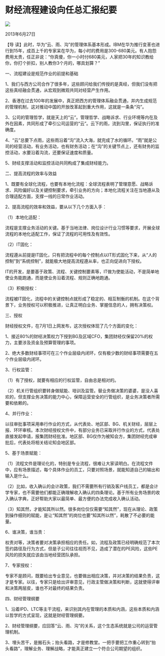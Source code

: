 # 财经流程建设向任总汇报纪要
<img class="pv" src="https://api.visitor.plantree.me/visitor-badge/pv?namespace=plantree.me&key=renzhengfei-speeches/./docs/speeches/2013/06/财经流程建设向任总汇报纪要.md">


2013年6月27日



【导  读】此时，华为“云、雨、沟”的管理体系基本形成。IBM在华为推行变革也进行到15年，成百上千的专家呆在华为，每小时的费用是300-680美元。有人抱怨费用太贵，任正非说：“你真傻，你一小时付680美元，人家把30年的知识教给你，你打个折扣，别人教你3个月的，哪具划算？”



一、流程建设是规范作业的前提和基础

1、我们与西方公司合作了很多年，这些顾问给我们传授的是真经，但我们没有把这些真经融会贯通，从宏观到微观共同对经营产生作用。

2、香港在过去100年的发展中，真正把西方的管理体系融会贯通，并内生成规范的管理机制，这对推动中国的开放改革起到重大作用，这就是一条条“沟”。

3、公司的管理哲学，就是天上的“云”。管理哲学、战略诉求、行业环境等内在及外在因素，共同形成了牵引公司运营的“云”。云下的雨，流到沟里，保证执行的准确度。

4、“云”总要下点雨，这些雨沿着“沟”流入大海，就完成了水的循环。“雨”就是公司的经营活动，有业务活动，也有财务活动；在“沟”的关键节点上，还有财务的监控活动，水要沿着沟流，还要保证速度和质量。

5、财经支撑活动和监控活动共同构成了集成财经能力。

二、提高流程的效率与效益

1、既要有全球化流程，也要有本地化流程：全球流程表明了管理意愿、战略诉求、风险偏好以及关键控制要求，牵引业务的方向；本地化流程关注在当地遵从及合理适配方面，支撑一线的日常作业活动。

2、提高流程的效率和效益，要从以下几个方面入手：

（1）本地化适配：

流程是支撑业务活动的关键。基于当地法律、岗位设计行业习惯等要求，开展全球流程的本地化适配工作，保证了流程的可用性及有效性。

（2）IT固化：

流程遵从前提是IT固化，只有把流程中的每个控制点以IT形式固化下来，从“人的控制”到“系统控制”，就能极大地提高流程遵从率，也正向促进向下授权。

IT的开发，是要基于政策、流程、关键控制要素等，IT做为使能活动，不是简单地使业务能跑通，而是使业务沿着流程、规则正确地跑通。

（3）积极授权：

流程被IT固化，流程中的关键控制点就形成了稳定的、相互制衡的机制。在这个背景下，业务授权可以积极推进，让真正明白业务、掌握信息的人，拥有决策权。

三、授权

财经授权文件，在7月1日上网发布，这次授权体现了几个方面的变化：

1、接近80%的财经决策权力下授到BG及区域CFO，集团财经仅保留20%的权力，主要涉及资金及预算管理的事项。

2、绝大多数财经事项可在三个作业层级内闭环，仅有极少数的财经事项需要在五个作业层级内闭环。

3、行权监管：

（1）有了授权，就要有相应的行权监管，自由总是相对的。

（2）机关行管组织要转身做赋能、培训及监管。替业务做决策的婆婆，是没人喜欢的，但支撑业务决策的能力中心，保障运营安全的行管组织，是业务决策者所需要和依赖的。

4、并行作业：

以往审批事项采用串行作业的方式，从代表处、地区部、BG、机关财经，层层上报、环环审核。本次财经授权文件中，有部分业务已采取并行作业的方式，代表处直接发起申请，报集团财经批准。地区部、BG仅作为被知会方，集团财经完成审批后，代表处将相关结论知会地区部。

5、基于场景赋能：

（1）流程文件是理论化的，特别是专业流程，很难让大家读明白。在流程文件中，应有场景描述，每个具体作业的员工，只要对照场景，就能知道自己的输出和输入是什么。

（2）比如，收入确认的会计政策，我们不需要所有行销及客户线员工，都是会计学专家，也不需要他们都能正确理解收入确认的四条理论。基于所有业务场景的收入确认字典，正好帮助大家以最简单、最方便的办法完成收入确认活动。

（3）知其然，才能知其所以然。很多岗位仅仅需要“知其然”，现在从理论、政策到操作细则的赋能，是让“知其然”的岗位也要“知其所以然”，耗散了不必要的能量。

6、谁决策，谁当责：

权责对等，决策者要对决策承担相应的责任。如，流程及政策已经明确规范了本次签约路径及行为方式，但是子公司往往视而不见，造成了潜在的PE风险，这些PE风险的损失就应该由当地经营团队承担。

7、专家授权：

专家不是顾问，既要给出专业意见，也要做出相应决策，并对决策的结果负责，这才是专家。以往，专家只是给出评审意见，行政主管做决策和判断，这就使得评审和决策两层皮，谁也不对最终的结果负责。

四、财经管理纲要

1、沿着IPD、LTC等主干流程，来识别其内在管理的本质和内涵，这些本质和内涵以哲学的方式呈现，这就是财经管理纲要。

2、财经管理纲要，应回答“云、雨、沟”的关系，这个生态系统就是公司的运营管理机制。

3、埋头苦干，是搬石头；抬头看路，才是修教堂。一把手要把工作重心转到“抬头看路”，理解业务、理解战略，才能真正建立一个符合公司期望的组织。
